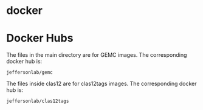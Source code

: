 # docker


# Docker Hubs


The files in the main directory are for GEMC images. The corresponding docker hub is:

`jeffersonlab/gemc`


The files inside clas12 are for clas12tags images. The corresponding docker hub is:


`jeffersonlab/clas12tags`
